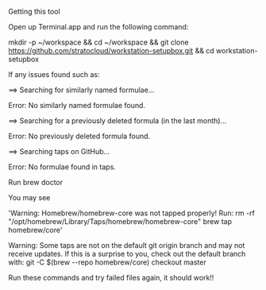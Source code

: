 Getting this tool

Open up Terminal.app and run the following command:

mkdir -p ~/workspace &&
cd ~/workspace &&
git clone https://github.com/stratocloud/workstation-setupbox.git &&
cd workstation-setupbox


If any issues found such as:

==> Searching for similarly named formulae...

Error: No similarly named formulae found.

==> Searching for a previously deleted formula (in the last month)...

Error: No previously deleted formula found.

==> Searching taps on GitHub...

Error: No formulae found in taps.

Run brew doctor

You may see 

'Warning: Homebrew/homebrew-core was not tapped properly! Run:
rm -rf "/opt/homebrew/Library/Taps/homebrew/homebrew-core"
brew tap homebrew/core'

Warning: Some taps are not on the default git origin branch and may not receive
updates. If this is a surprise to you, check out the default branch with:
git -C $(brew --repo homebrew/core) checkout master

Run these commands and try failed files again, it should work!!
